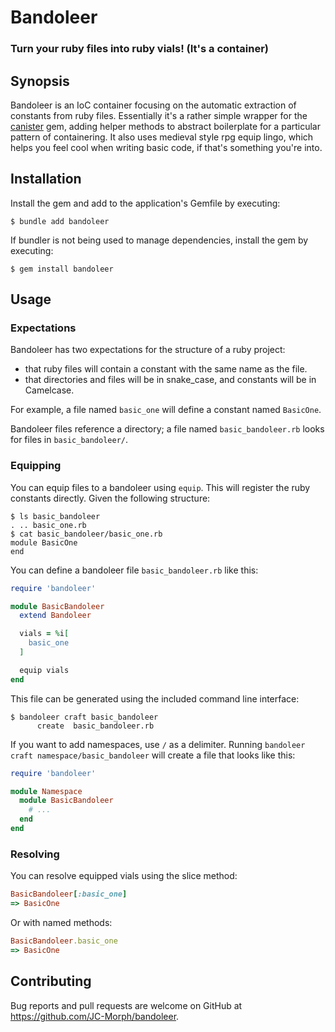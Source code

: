 # Bandoleer
### Turn your ruby files into ruby vials! (It's a container)

## Synopsis

Bandoleer is an IoC container focusing on the automatic extraction of constants from ruby files. Essentially it's a rather simple wrapper for the [canister](https://github.com/mlibrary/canister) gem, adding helper methods to abstract boilerplate for a particular pattern of containering. It also uses medieval style rpg equip lingo, which helps you feel cool when writing basic code, if that's something you're into.

## Installation

Install the gem and add to the application's Gemfile by executing:

    $ bundle add bandoleer

If bundler is not being used to manage dependencies, install the gem by executing:

    $ gem install bandoleer


## Usage

### Expectations

Bandoleer has two expectations for the structure of a ruby project:
* that ruby files will contain a constant with the same name as the file.
* that directories and files will be in snake_case, and constants will be in Camelcase.

For example, a file named `basic_one` will define a constant named `BasicOne`.

Bandoleer files reference a directory; a file named `basic_bandoleer.rb` looks for files in `basic_bandoleer/`.

### Equipping

You can equip files to a bandoleer using `equip`. This will register the ruby constants directly.
Given the following structure:

    $ ls basic_bandoleer
    . .. basic_one.rb
    $ cat basic_bandoleer/basic_one.rb
    module BasicOne
    end

You can define a bandoleer file `basic_bandoleer.rb` like this:

```ruby
require 'bandoleer'

module BasicBandoleer
  extend Bandoleer

  vials = %i[
    basic_one
  ]

  equip vials
end
```

This file can be generated using the included command line interface:

    $ bandoleer craft basic_bandoleer
          create  basic_bandoleer.rb

If you want to add namespaces, use `/` as a delimiter. Running `bandoleer craft namespace/basic_bandoleer` will create a file that looks like this:

```ruby
require 'bandoleer'

module Namespace
  module BasicBandoleer
    # ...
  end
end
```

### Resolving

You can resolve equipped vials using the slice method:

```ruby
BasicBandoleer[:basic_one]
=> BasicOne
```

Or with named methods:

```ruby
BasicBandoleer.basic_one
=> BasicOne
```

## Contributing

Bug reports and pull requests are welcome on GitHub at https://github.com/JC-Morph/bandoleer.
